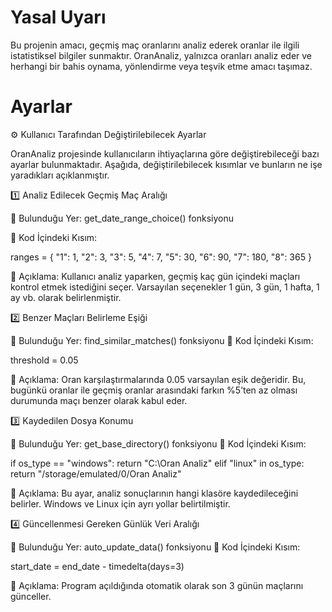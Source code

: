 # Yasal Uyarı
Bu projenin amacı, geçmiş maç oranlarını analiz ederek oranlar ile ilgili istatistiksel bilgiler sunmaktır. OranAnaliz, yalnızca oranları analiz eder ve herhangi bir bahis oynama, yönlendirme veya teşvik etme amacı taşımaz.

# Ayarlar
⚙️ Kullanıcı Tarafından Değiştirilebilecek Ayarlar

OranAnaliz projesinde kullanıcıların ihtiyaçlarına göre değiştirebileceği bazı ayarlar bulunmaktadır. Aşağıda, değiştirilebilecek kısımlar ve bunların ne işe yaradıkları açıklanmıştır.


1️⃣ Analiz Edilecek Geçmiş Maç Aralığı

📍 Bulunduğu Yer: get_date_range_choice() fonksiyonu

📍 Kod İçindeki Kısım:

ranges = {
    "1": 1, "2": 3, "3": 5, "4": 7,
    "5": 30, "6": 90, "7": 180, "8": 365
}

📌 Açıklama:
Kullanıcı analiz yaparken, geçmiş kaç gün içindeki maçları kontrol etmek istediğini seçer. Varsayılan seçenekler 1 gün, 3 gün, 1 hafta, 1 ay vb. olarak belirlenmiştir.

2️⃣ Benzer Maçları Belirleme Eşiği

📍 Bulunduğu Yer: find_similar_matches() fonksiyonu
📍 Kod İçindeki Kısım:

threshold = 0.05

📌 Açıklama:
Oran karşılaştırmalarında 0.05 varsayılan eşik değeridir. Bu, bugünkü oranlar ile geçmiş oranlar arasındaki farkın %5’ten az olması durumunda maçı benzer olarak kabul eder.

3️⃣ Kaydedilen Dosya Konumu

📍 Bulunduğu Yer: get_base_directory() fonksiyonu
📍 Kod İçindeki Kısım:

if os_type == "windows":
    return "C:\\Oran Analiz"
elif "linux" in os_type:
    return "/storage/emulated/0/Oran Analiz"

📌 Açıklama:
Bu ayar, analiz sonuçlarının hangi klasöre kaydedileceğini belirler. Windows ve Linux için ayrı yollar belirtilmiştir.

4️⃣ Güncellenmesi Gereken Günlük Veri Aralığı

📍 Bulunduğu Yer: auto_update_data() fonksiyonu
📍 Kod İçindeki Kısım:

start_date = end_date - timedelta(days=3)

📌 Açıklama:
Program açıldığında otomatik olarak son 3 günün maçlarını günceller.

